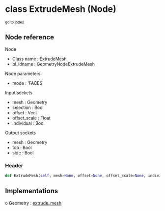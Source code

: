 # class ExtrudeMesh (Node)

<sub>go to [index](/docs/index.md)</sub>

## Node reference

Node
 - Class name : ExtrudeMesh
 - bl_idname : GeometryNodeExtrudeMesh

Node parameters
 - mode : 'FACES'

Input sockets
 - mesh : Geometry
 - selection : Bool
 - offset : Vect
 - offset_scale : Float
 - individual : Bool

Output sockets
 - mesh : Geometry
 - top : Bool
 - side : Bool

### Header

``` python
def ExtrudeMesh(self, mesh=None, offset=None, offset_scale=None, individual=None, selection=None, mode='FACES', node_label=None, node_color=None):
```

## Implementations

o Geometry : [extrude_mesh](/docs/GeoNodes_classes/extrude_mesh.md) 

